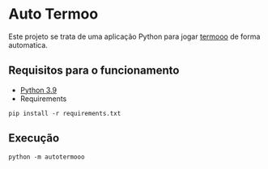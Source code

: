 # Auto Termoo

Este projeto se trata de uma aplicação Python para jogar [termooo](term.ooo) de forma automatica.

## Requisitos para o funcionamento

- [Python 3.9](https://www.python.org/downloads/release/python-390/)
- Requirements

````commandline
pip install -r requirements.txt
````

## Execução

```commandline
python -m autotermooo
```
